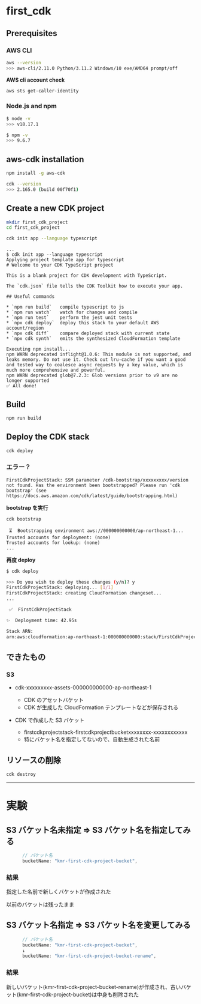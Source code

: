 # first_cdk

## Prerequisites

### AWS CLI

```bash
aws --version
>>> aws-cli/2.11.0 Python/3.11.2 Windows/10 exe/AMD64 prompt/off
```

**AWS cli account check**

```bash
aws sts get-caller-identity
```

### Node.js and npm

```bash
$ node -v
>>> v18.17.1

$ npm -v
>>> 9.6.7
```

## aws-cdk installation

```bash
npm install -g aws-cdk
```

```bash
cdk --version
>>> 2.165.0 (build 00f70f1)
```

## Create a new CDK project

```bash
mkdir first_cdk_project
cd first_cdk_project
```

```bash
cdk init app --language typescript
```

```plaintext
...
$ cdk init app --language typescript
Applying project template app for typescript
# Welcome to your CDK TypeScript project

This is a blank project for CDK development with TypeScript.

The `cdk.json` file tells the CDK Toolkit how to execute your app.

## Useful commands

* `npm run build`   compile typescript to js
* `npm run watch`   watch for changes and compile
* `npm run test`    perform the jest unit tests
* `npx cdk deploy`  deploy this stack to your default AWS account/region
* `npx cdk diff`    compare deployed stack with current state
* `npx cdk synth`   emits the synthesized CloudFormation template

Executing npm install...
npm WARN deprecated inflight@1.0.6: This module is not supported, and leaks memory. Do not use it. Check out lru-cache if you want a good and tested way to coalesce async requests by a key value, which is much more comprehensive and powerful.
npm WARN deprecated glob@7.2.3: Glob versions prior to v9 are no longer supported
✅ All done!
```

## Build

```bash
npm run build
```

## Deploy the CDK stack

```bash
cdk deploy
```

### エラー？

```
FirstCdkProjectStack: SSM parameter /cdk-bootstrap/xxxxxxxxx/version not found. Has the environment been bootstrapped? Please run 'cdk bootstrap' (see https://docs.aws.amazon.com/cdk/latest/guide/bootstrapping.html)
```

**bootstrap を実行**

```bash
cdk bootstrap
```

```
 ⏳  Bootstrapping environment aws://000000000000/ap-northeast-1...
Trusted accounts for deployment: (none)
Trusted accounts for lookup: (none)
...
```

**再度 deploy**

```bash
$ cdk deploy

>>> Do you wish to deploy these changes (y/n)? y
FirstCdkProjectStack: deploying... [1/1]
FirstCdkProjectStack: creating CloudFormation changeset...
...

 ✅  FirstCdkProjectStack

✨  Deployment time: 42.95s

Stack ARN:
arn:aws:cloudformation:ap-northeast-1:000000000000:stack/FirstCdkProjectStack/xxxxxxxx-xxxx-xxxx-xxxx-xxxxxxxxxxxx

```

## できたもの

### S3

- cdk-xxxxxxxxx-assets-000000000000-ap-northeast-1

  - CDK のアセットバケット
  - CDK が生成した CloudFormation テンプレートなどが保存される

- CDK で作成した S3 バケット

  - firstcdkprojectstack-firstcdkprojectbucketxxxxxxxx-xxxxxxxxxxxx
  - 特にバケット名を指定してないので、自動生成された名前

## リソースの削除

```bash
cdk destroy
```

---

# 実験

## S3 バケット名未指定 ⇒ S3 バケット名を指定してみる

```typescript
      // バケット名
      bucketName: "kmr-first-cdk-project-bucket",
```

### 結果

指定した名前で新しくバケットが作成された

以前のバケットは残ったまま

## S3 バケット名指定 ⇒ S3 バケット名を変更してみる

```typescript
      // バケット名
      bucketName: "kmr-first-cdk-project-bucket",
      ↓
      bucketName: "kmr-first-cdk-project-bucket-rename",
```

### 結果

新しいバケット(kmr-first-cdk-project-bucket-rename)が作成され、古いバケット(kmr-first-cdk-project-bucket)は中身も削除された
